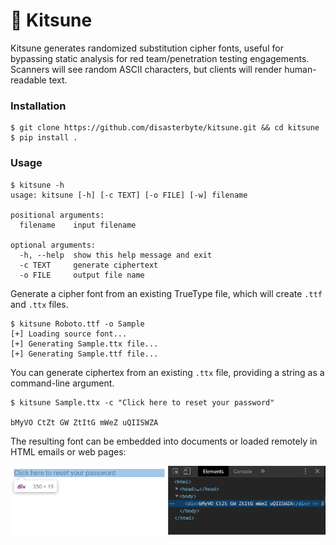 # 🦊 Kitsune

Kitsune generates randomized substitution cipher fonts, useful for bypassing static analysis for red team/penetration testing engagements. Scanners will see random ASCII characters, but clients will render human-readable text.

### Installation

```console
$ git clone https://github.com/disasterbyte/kitsune.git && cd kitsune
$ pip install .
```

### Usage

```console
$ kitsune -h
usage: kitsune [-h] [-c TEXT] [-o FILE] [-w] filename

positional arguments:
  filename    input filename

optional arguments:
  -h, --help  show this help message and exit
  -c TEXT     generate ciphertext
  -o FILE     output file name
```

Generate a cipher font from an existing TrueType file, which will create `.ttf` and `.ttx` files. 

```console
$ kitsune Roboto.ttf -o Sample 
[+] Loading source font...
[+] Generating Sample.ttx file...
[+] Generating Sample.ttf file...
```

You can generate ciphertex from an existing `.ttx` file, providing a string as a command-line argument.

```console
$ kitsune Sample.ttx -c "Click here to reset your password"

bMyVO CtZt GW ZtItG mWeZ uQIISWZA
```


The resulting font can be embedded into documents or loaded remotely in HTML emails or web pages:

![seeing is believing](example.png)
